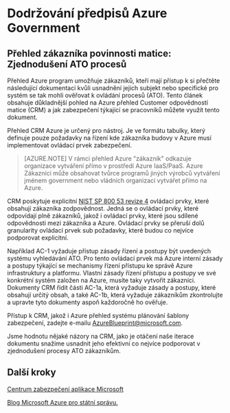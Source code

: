 <properties
    pageTitle="Azure přečtěte následující dokumentaci pro státní správu | Microsoft Azure"
    description="Poskytuje a základní informace o dostupných služeb v Azure Government"
    services="Azure-Government"
    cloud="gov"
    documentationCenter=""
    authors="ryansoc"
    manager="zakramer"
    editor="" />

<tags
    ms.service="multiple"
    ms.devlang="na"
    ms.topic="article"
    ms.tgt_pltfrm="na"
    ms.workload="azure-government"
    ms.date="10/06/2016"
    ms.author="ryansoc" />

# <a name="azure-government-compliance"></a>Dodržování předpisů Azure Government 

## <a name="blueprint-customer-responsibilities-matrix--streamlining-ato-processes"></a>Přehled zákazníka povinnosti matice: Zjednodušení ATO procesů

Přehled Azure program umožňuje zákazníků, kteří mají přístup k si přečtěte následující dokumentaci kvůli usnadnění jejich subjekt nebo specifické pro systém se tak mohli ověřovat k ovládání procesů (ATO). Tento článek obsahuje důkladnější pohled na Azure přehled Customer odpovědností matice (CRM) a jak zabezpečení týkající se pracovníků můžete využít tento dokument.

Přehled CRM Azure je určený pro nástroj. Je ve formátu tabulky, který definuje pouze požadavky na řízení kde zákazníka budovy v Azure musí implementovat ovládací prvek zabezpečení.

>[AZURE.NOTE] V rámci přehled Azure "zákazník" odkazuje organizace vytváření přímo v prostředí Azure IaaS/PaaS. Azure Zákazníci může obsahovat tvůrce programů jiných výrobců vytváření jménem government nebo vládních organizací vytvářet přímo na Azure.

CRM poskytuje explicitní <a href="http://nvlpubs.nist.gov/nistpubs/SpecialPublications/NIST.SP.800-53r4.pdf">NIST SP 800 53 revize 4</a> ovládací prvky, které obsahují zákazníka zodpovědnost. Jedná se o ovládací prvky, které odpovídají plně zákazníků, jakož i ovládací prvky, které jsou sdílené odpovědnosti mezi zákazníka a Azure. Ovládací prvky se přeruší dolů granularity ovládací prvek sub požadavky, které budou co nejvíce podporovat explicitní.

Například AC-1 vyžaduje přístup zásady řízení a postupy být uvedených systému vyhledávání ATO. Pro tento ovládací prvek má Azure interní zásady a postupy týkající se mechanismy řízení přístupu ke správě Azure infrastruktury a platformu. Vlastní zásady řízení přístupu a postupy ve své konkrétní systém založen na Azure, musíte taky vytvořit zákazníci. Dokumenty CRM řídit části AC-1a, která vyžaduje zásady a postupy, které obsahují určitý obsah, a také AC-1b, která vyžaduje zákazníkům zkontrolujte a upravte tyto dokumenty aspoň každoročně ho ověřuje. 

Přístup k CRM, jakož i Azure přehled systému plánování šablony zabezpečení, zadejte e-mailu AzureBlueprint@microsoft.com.

Jsme hodnotu nějaké názory na CRM, jako je otáčení naše iterace dokumentu snažíme usnadnit jeho efektivní co nejvíce podporovat v zjednodušení procesy ATO zákazníkům.

## <a name="next-steps"></a>Další kroky

<a href="https://www.microsoft.com/en-us/trustcenter/Compliance/default.aspx">Centrum zabezpečení aplikace Microsoft</a>

<a href="https://blogs.msdn.microsoft.com/azuregov/">Blog Microsoft Azure pro státní správu.</a>

